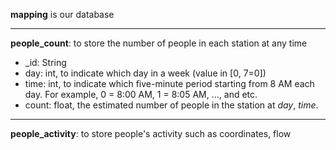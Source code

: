 **mapping** is our database
***
**people_count**: to store the number of people in each station at any time
* _id: String
* day: int, to indicate which day in a week (value in [0, 7=0])
* time: int, to indicate which five-minute period starting from 8 AM each day. For example, 0 = 8:00 AM, 1 = 8:05 AM, ..., and etc.
* count: float, the estimated number of people in the station at *day*, *time*.
***
**people_activity**: to store people's activity such as coordinates, flow

